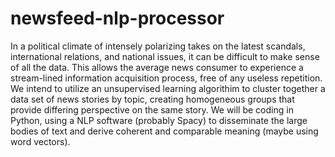 # newsfeed-nlp-processor
In a political climate of intensely polarizing takes on the latest scandals, international relations, and national issues, it can be difficult to make sense of all the data. 
This allows the average news consumer to experience a stream-lined information acquisition process, free of any useless repetition.
We intend to utilize an unsupervised learning algorithim to cluster together a data set of news stories by topic, creating homogeneous groups that provide differing perspective on the same story.
We will be coding in Python, using a NLP software (probably Spacy) to disseminate the large bodies of text and derive coherent and comparable meaning (maybe using word vectors). 











